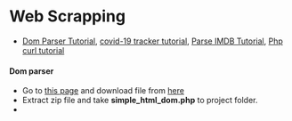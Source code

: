  # Web Scrapping
 
 - [Dom Parser Tutorial](https://www.youtube.com/watch?v=Weh_h5OTFwo), [covid-19 tracker tutorial](https://www.youtube.com/watch?v=wW_g3VMTtV8&t=1s), [Parse IMDB Tutorial](https://www.youtube.com/watch?v=Ygb783jZGc0), [Php curl tutorial](https://www.youtube.com/watch?v=VEqlj124Fjo) 
 
 #### Dom parser

 - Go to [this page](https://simplehtmldom.sourceforge.io/) and download  file from [here](https://sourceforge.net/projects/simplehtmldom/files/)
 - Extract zip file and take **simple_html_dom.php** to project folder.
 - 